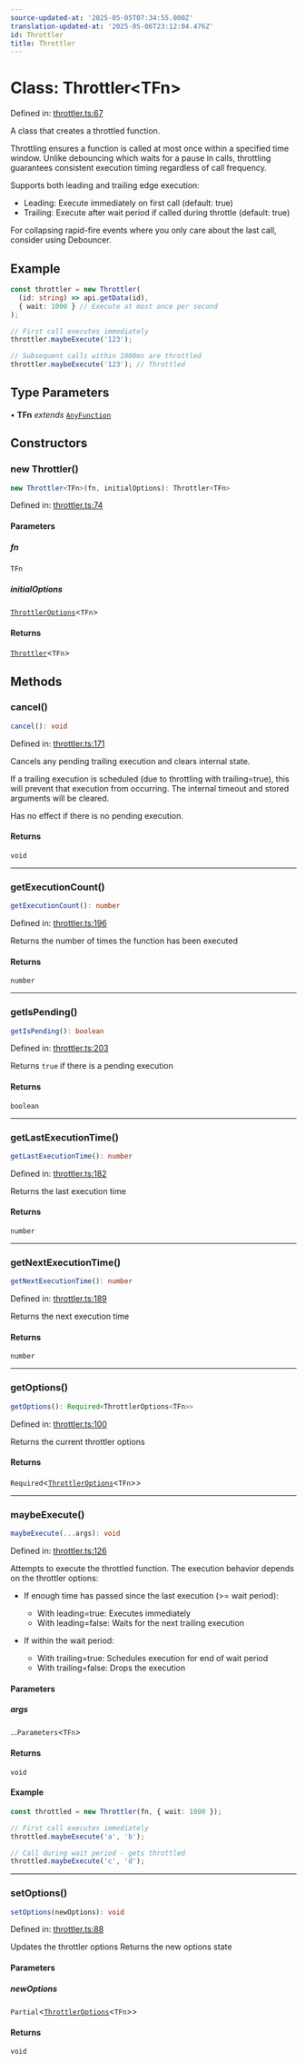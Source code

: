 ```yaml
---
source-updated-at: '2025-05-05T07:34:55.000Z'
translation-updated-at: '2025-05-06T23:12:04.476Z'
id: Throttler
title: Throttler
---
```


<!-- DO NOT EDIT: this page is autogenerated from the type comments -->

# Class: Throttler\<TFn\>

Defined in: [throttler.ts:67](https://github.com/TanStack/pacer/blob/main/packages/pacer/src/throttler.ts#L67)

A class that creates a throttled function.

Throttling ensures a function is called at most once within a specified time window.
Unlike debouncing which waits for a pause in calls, throttling guarantees consistent
execution timing regardless of call frequency.

Supports both leading and trailing edge execution:
- Leading: Execute immediately on first call (default: true)
- Trailing: Execute after wait period if called during throttle (default: true)

For collapsing rapid-fire events where you only care about the last call, consider using Debouncer.

## Example

```ts
const throttler = new Throttler(
  (id: string) => api.getData(id),
  { wait: 1000 } // Execute at most once per second
);

// First call executes immediately
throttler.maybeExecute('123');

// Subsequent calls within 1000ms are throttled
throttler.maybeExecute('123'); // Throttled
```

## Type Parameters

• **TFn** *extends* [`AnyFunction`](../type-aliases/anyfunction.md)

## Constructors

### new Throttler()

```ts
new Throttler<TFn>(fn, initialOptions): Throttler<TFn>
```

Defined in: [throttler.ts:74](https://github.com/TanStack/pacer/blob/main/packages/pacer/src/throttler.ts#L74)

#### Parameters

##### fn

`TFn`

##### initialOptions

[`ThrottlerOptions`](../interfaces/throttleroptions.md)\<`TFn`\>

#### Returns

[`Throttler`](throttler.md)\<`TFn`\>

## Methods

### cancel()

```ts
cancel(): void
```

Defined in: [throttler.ts:171](https://github.com/TanStack/pacer/blob/main/packages/pacer/src/throttler.ts#L171)

Cancels any pending trailing execution and clears internal state.

If a trailing execution is scheduled (due to throttling with trailing=true),
this will prevent that execution from occurring. The internal timeout and
stored arguments will be cleared.

Has no effect if there is no pending execution.

#### Returns

`void`

***

### getExecutionCount()

```ts
getExecutionCount(): number
```

Defined in: [throttler.ts:196](https://github.com/TanStack/pacer/blob/main/packages/pacer/src/throttler.ts#L196)

Returns the number of times the function has been executed

#### Returns

`number`

***

### getIsPending()

```ts
getIsPending(): boolean
```

Defined in: [throttler.ts:203](https://github.com/TanStack/pacer/blob/main/packages/pacer/src/throttler.ts#L203)

Returns `true` if there is a pending execution

#### Returns

`boolean`

***

### getLastExecutionTime()

```ts
getLastExecutionTime(): number
```

Defined in: [throttler.ts:182](https://github.com/TanStack/pacer/blob/main/packages/pacer/src/throttler.ts#L182)

Returns the last execution time

#### Returns

`number`

***

### getNextExecutionTime()

```ts
getNextExecutionTime(): number
```

Defined in: [throttler.ts:189](https://github.com/TanStack/pacer/blob/main/packages/pacer/src/throttler.ts#L189)

Returns the next execution time

#### Returns

`number`

***

### getOptions()

```ts
getOptions(): Required<ThrottlerOptions<TFn>>
```

Defined in: [throttler.ts:100](https://github.com/TanStack/pacer/blob/main/packages/pacer/src/throttler.ts#L100)

Returns the current throttler options

#### Returns

`Required`\<[`ThrottlerOptions`](../interfaces/throttleroptions.md)\<`TFn`\>\>

***

### maybeExecute()

```ts
maybeExecute(...args): void
```

Defined in: [throttler.ts:126](https://github.com/TanStack/pacer/blob/main/packages/pacer/src/throttler.ts#L126)

Attempts to execute the throttled function. The execution behavior depends on the throttler options:

- If enough time has passed since the last execution (>= wait period):
  - With leading=true: Executes immediately
  - With leading=false: Waits for the next trailing execution

- If within the wait period:
  - With trailing=true: Schedules execution for end of wait period
  - With trailing=false: Drops the execution

#### Parameters

##### args

...`Parameters`\<`TFn`\>

#### Returns

`void`

#### Example

```ts
const throttled = new Throttler(fn, { wait: 1000 });

// First call executes immediately
throttled.maybeExecute('a', 'b');

// Call during wait period - gets throttled
throttled.maybeExecute('c', 'd');
```

***

### setOptions()

```ts
setOptions(newOptions): void
```

Defined in: [throttler.ts:88](https://github.com/TanStack/pacer/blob/main/packages/pacer/src/throttler.ts#L88)

Updates the throttler options
Returns the new options state

#### Parameters

##### newOptions

`Partial`\<[`ThrottlerOptions`](../interfaces/throttleroptions.md)\<`TFn`\>\>

#### Returns

`void`
